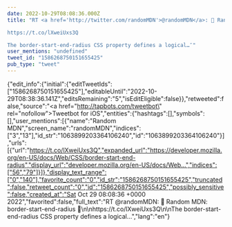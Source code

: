 ```yaml
---
date: 2022-10-29T08:08:36.000Z
title: "RT <a href='http://twitter.com/randomMDN'>@randomMDN</a>: 🦖 Random MDN: border-start-end-radius 🦖

https://t.co/lXweiUxs3Q

The border-start-end-radius CSS property defines a logical…″"
user_mentions: "undefined"
tweet_id: "1586268750151655425"
pub_type: "tweet"
---
```

{"edit_info":{"initial":{"editTweetIds":["1586268750151655425"],"editableUntil":"2022-10-29T08:38:36.141Z","editsRemaining":"5","isEditEligible":false}},"retweeted":false,"source":"<a href=\"http://tapbots.com/tweetbot\" rel=\"nofollow\">Tweetbot for iΟS</a>","entities":{"hashtags":[],"symbols":[],"user_mentions":[{"name":"Random MDN","screen_name":"randomMDN","indices":["3","13"],"id_str":"1063899203364106240","id":"1063899203364106240"}],"urls":[{"url":"https://t.co/lXweiUxs3Q","expanded_url":"https://developer.mozilla.org/en-US/docs/Web/CSS/border-start-end-radius","display_url":"developer.mozilla.org/en-US/docs/Web…","indices":["56","79"]}]},"display_text_range":["0","140"],"favorite_count":"0","id_str":"1586268750151655425","truncated":false,"retweet_count":"0","id":"1586268750151655425","possibly_sensitive":false,"created_at":"Sat Oct 29 08:08:36 +0000 2022","favorited":false,"full_text":"RT @randomMDN: 🦖 Random MDN: border-start-end-radius 🦖\n\nhttps://t.co/lXweiUxs3Q\n\nThe border-start-end-radius CSS property defines a logical…","lang":"en"}
